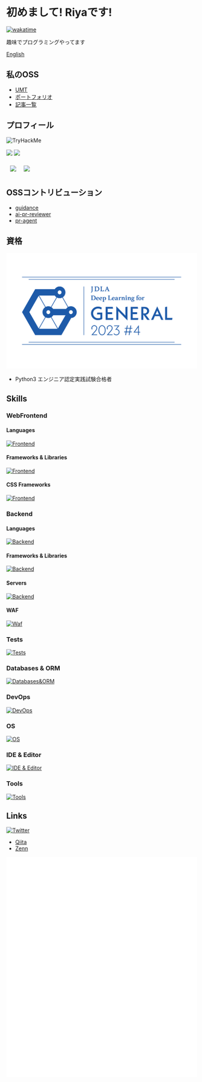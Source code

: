 # 初めまして! Riyaです!

[![wakatime](https://wakatime.com/badge/user/eae142f3-5e4b-4e20-b3ca-d5d6d5a13e07.svg)](https://wakatime.com/@eae142f3-5e4b-4e20-b3ca-d5d6d5a13e07)

趣味でプログラミングやってます

[English](./README-en.md)

## 私のOSS

- [UMT](https://github.com/riya-amemiya/UMT)
- [ポートフォリオ](https://github.com/riya-amemiya/links)
- [記事一覧](https://github.com/riya-amemiya/amemiya_riya_zenn_data)

## プロフィール

<img src="https://tryhackme-badges.s3.amazonaws.com/riyaamemiya.png" alt="TryHackMe">

<p align="left">
    <img align="center" height="150px" src="https://github-readme-stats.vercel.app/api/top-langs/?username=riya-amemiya&hide=css,scss,makefile,html&layout=compact">
    <img align="center" height="150px" src="https://github-readme-stats.vercel.app/api?username=riya-amemiya&count_private=true&show_icons=true">
</p>

<div style="display: flex;">
    <div style="margin: 10px;">
        <img align="center" height="250px" src="https://wakatime.com/share/@riya_amemiya/d0f95094-22a7-4aff-aff7-25a43506cc2f.svg" />
    </div>
    <div style="margin: 10px;">
        <img align="center" height="250px" src = "https://wakatime.com/share/@riya_amemiya/21948023-0285-4b79-ba4d-6c2a8fad15a8.svg"/>
    </div>

</div>

## OSSコントリビューション

- [guidance](https://github.com/guidance-ai/guidance)
- [ai-pr-reviewer](https://github.com/coderabbitai/ai-pr-reviewer)
- [pr-agent](https://github.com/Codium-ai/pr-agent)

## 資格

![G検定](/img/general2023_4_regular.png)

- Python3 エンジニア認定実践試験合格者

## Skills

### WebFrontend

#### Languages

[![Frontend](https://go-skill-icons.vercel.app/api/icons?i=html,css,sass,js,ts,wasm)](https://skillicons.dev)

#### Frameworks & Libraries

[![Frontend](https://go-skill-icons.vercel.app/api/icons?i=react,nextjs,gatsby,remix,astro,jquery,redux,angular)](https://skillicons.dev)

#### CSS Frameworks

[![Frontend](https://go-skill-icons.vercel.app/api/icons?i=tailwindcss,mui,bootstrap)](https://skillicons.dev)

### Backend

#### Languages

[![Backend](https://go-skill-icons.vercel.app/api/icons?i=python,js,ts,ruby,php,go,rust,c,cpp,zig,graphql)](https://skillicons.dev)

#### Frameworks & Libraries

[![Backend](https://go-skill-icons.vercel.app/api/icons?i=django,flask,fastapi,express,nestjs,rails,laravel,rocket)](https://skillicons.dev)

#### Servers

[![Backend](https://go-skill-icons.vercel.app/api/icons?i=vercel,firebase,supabase,nodejs,gcp)](https://skillicons.dev)

#### WAF

[![Waf](https://go-skill-icons.vercel.app/api/icons?i=cloudflare)](https://skillicons.dev)

### Tests

[![Tests](https://go-skill-icons.vercel.app/api/icons?i=jest,cypress)](https://skillicons.dev)

### Databases & ORM

[![Databases&ORM](https://go-skill-icons.vercel.app/api/icons?i=postgresql,mysql,sqlite,redis,prisma)](https://skillicons.dev)

### DevOps

[![DevOps](https://go-skill-icons.vercel.app/api/icons?i=git,github,gitlab,ghactions,docker,k8s)](https://skillicons.dev)

### OS

[![OS](https://go-skill-icons.vercel.app/api/icons?i=windows,linux,apple,kali,ubuntu)](https://skillicons.dev)

### IDE & Editor

[![IDE & Editor](https://go-skill-icons.vercel.app/api/icons?i=vscode,vim)](https://skillicons.dev)

### Tools

[![Tools](https://go-skill-icons.vercel.app/api/icons?i=npm,yarn,pnpm,bun,webpack,vite,babel,figma,notion)](https://skillicons.dev)

## Links

[![Twitter](https://go-skill-icons.vercel.app/api/icons?i=twitter)](https://twitter.com/Riya31377928)

- [Qiita](https://qiita.com/Riya-oshaburikitchin)
- [Zenn](https://zenn.dev/riya_amemiya)

![Metrics](https://github.com/riya-amemiya/riya-amemiya/blob/main/metrics.plugin.calendar.full.svg)
